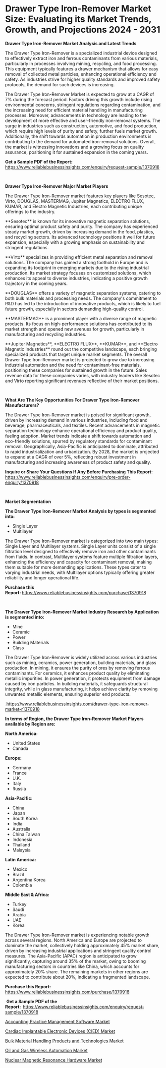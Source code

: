 <p><h1>Drawer Type Iron-Remover Market Size: Evaluating its Market Trends, Growth, and Projections 2024 - 2031</h1></p><p><strong>Drawer Type Iron-Remover Market Analysis and Latest Trends</strong></p>
<p><p>The Drawer Type Iron-Remover is a specialized industrial device designed to effectively extract iron and ferrous contaminants from various materials, particularly in processes involving mining, recycling, and food processing. This equipment typically features a drawer mechanism that allows for easy removal of collected metal particles, enhancing operational efficiency and safety. As industries strive for higher quality standards and improved safety protocols, the demand for such devices is increasing.</p><p>The Drawer Type Iron-Remover Market is expected to grow at a CAGR of 7% during the forecast period. Factors driving this growth include rising environmental concerns, stringent regulations regarding contamination, and the increasing need for efficient material handling in manufacturing processes. Moreover, advancements in technology are leading to the development of more effective and user-friendly iron-removal systems. The surge in industries such as construction, automotive, and food production, which require high levels of purity and safety, further fuels market growth. Additionally, the shift towards automation in production environments is contributing to the demand for automated iron-removal solutions. Overall, the market is witnessing innovations and a growing focus on quality assurance, positioning it for sustained expansion in the coming years.</p></p>
<p><strong>Get a Sample PDF of the Report:&nbsp;</strong> <a href="https://www.reliablebusinessinsights.com/enquiry/request-sample/1370918?utm_campaign=1138&utm_medium=2&utm_source=Github&utm_content=ia&utm_term=06122024&utm_id=drawer-type-iron-remover">https://www.reliablebusinessinsights.com/enquiry/request-sample/1370918</a></p>
<p>&nbsp;</p>
<p><strong>Drawer Type Iron-Remover Major Market Players</strong></p>
<p><p>The Drawer Type Iron-Remover market features key players like Sesotec, Virto, DOUGLAS, MASTERMAG, Jupiter Magnetics, ELECTRO FLUX, KUMAR, and Electro Magnetic Industries, each contributing unique offerings to the industry. </p><p>**Sesotec** is known for its innovative magnetic separation solutions, ensuring optimal product safety and purity. The company has experienced steady market growth, driven by increasing demand in the food, plastics, and recycling sectors. Its advanced technology positions it well for future expansion, especially with a growing emphasis on sustainability and stringent regulations.</p><p>**Virto** specializes in providing efficient metal separation and removal solutions. The company has gained a strong foothold in Europe and is expanding its footprint in emerging markets due to the rising industrial production. Its market strategy focuses on customized solutions, which enhances its appeal to diverse industries, indicating a positive growth trajectory in the coming years.</p><p>**DOUGLAS** offers a variety of magnetic separation systems, catering to both bulk materials and processing needs. The company's commitment to R&D has led to the introduction of innovative products, which is likely to fuel future growth, especially in sectors demanding high-quality control.</p><p>**MASTERMAG** is a prominent player with a diverse range of magnetic products. Its focus on high-performance solutions has contributed to its market strength and opened new avenues for growth, particularly in manufacturing and recycling industries.</p><p>**Jupiter Magnetics**, **ELECTRO FLUX**, **KUMAR**, and **Electro Magnetic Industries** round out the competitive landscape, each bringing specialized products that target unique market segments. The overall Drawer Type Iron-Remover market is projected to grow due to increasing industrial automation and the need for contaminant-free materials, positioning these companies for sustained growth in the future. Sales revenue data for these companies varies, with industry leaders like Sesotec and Virto reporting significant revenues reflective of their market positions.</p></p>
<p>&nbsp;</p>
<p><strong>What Are The Key Opportunities For Drawer Type Iron-Remover Manufacturers?</strong></p>
<p><p>The Drawer Type Iron-Remover market is poised for significant growth, driven by increasing demand in various industries, including food and beverage, pharmaceuticals, and textiles. Recent advancements in magnetic separation technology enhance operational efficiency and product quality, fueling adoption. Market trends indicate a shift towards automation and eco-friendly solutions, spurred by regulatory standards for contaminant removal. Geographically, Asia-Pacific is anticipated to dominate, attributed to rapid industrialization and urbanization. By 2028, the market is projected to expand at a CAGR of over 5%, reflecting robust investment in manufacturing and increasing awareness of product safety and quality.</p></p>
<p><strong>Inquire or Share Your Questions If Any Before Purchasing This Report:</strong> <a href="https://www.reliablebusinessinsights.com/enquiry/pre-order-enquiry/1370918?utm_campaign=1138&utm_medium=2&utm_source=Github&utm_content=ia&utm_term=06122024&utm_id=drawer-type-iron-remover">https://www.reliablebusinessinsights.com/enquiry/pre-order-enquiry/1370918</a></p>
<p>&nbsp;</p>
<p><strong>Market Segmentation</strong></p>
<p><strong>The Drawer Type Iron-Remover Market Analysis by types is segmented into:</strong></p>
<p><ul><li>Single Layer</li><li>Multilayer</li></ul></p>
<p><p>The Drawer Type Iron-Remover market is categorized into two main types: Single Layer and Multilayer systems. Single Layer units consist of a single filtration level designed to effectively remove iron and other contaminants from fluids. In contrast, Multilayer systems feature multiple filtration layers, enhancing the efficiency and capacity for contaminant removal, making them suitable for more demanding applications. These types cater to varying industrial needs, with Multilayer options typically offering greater reliability and longer operational life.</p></p>
<p><strong>Purchase this Report:&nbsp;</strong><a href="https://www.reliablebusinessinsights.com/purchase/1370918?utm_campaign=1138&utm_medium=2&utm_source=Github&utm_content=ia&utm_term=06122024&utm_id=drawer-type-iron-remover">https://www.reliablebusinessinsights.com/purchase/1370918</a></p>
<p>&nbsp;</p>
<p><strong>The Drawer Type Iron-Remover Market Industry Research by Application is segmented into:</strong></p>
<p><ul><li>Mine</li><li>Ceramic</li><li>Power</li><li>Building Materials</li><li>Glass</li></ul></p>
<p><p>The Drawer Type Iron-Remover is widely utilized across various industries such as mining, ceramics, power generation, building materials, and glass production. In mining, it ensures the purity of ores by removing ferrous contaminants. For ceramics, it enhances product quality by eliminating metallic impurities. In power generation, it protects equipment from damage caused by iron particles. In building materials, it safeguards structural integrity, while in glass manufacturing, it helps achieve clarity by removing unwanted metallic elements, ensuring superior end products.</p></p>
<p><a href="https://www.reliablebusinessinsights.com/drawer-type-iron-remover-market-r1370918?utm_campaign=1138&utm_medium=2&utm_source=Github&utm_content=ia&utm_term=06122024&utm_id=drawer-type-iron-remover">&nbsp;https://www.reliablebusinessinsights.com/drawer-type-iron-remover-market-r1370918</a></p>
<p><strong>In terms of Region, the Drawer Type Iron-Remover Market Players available by Region are:</strong></p>
<p>
    <p> <strong> North America: </strong>
        <ul>
            <li>United States</li>
            <li>Canada</li>
        </ul>
        </p> 
    <p> <strong> Europe: </strong>
        <ul>
            <li>Germany</li>
            <li>France</li>
            <li>U.K.</li>
            <li>Italy</li>
            <li>Russia</li>
        </ul>
        </p> 
    <p> <strong> Asia-Pacific: </strong>
        <ul>
            <li>China</li>
            <li>Japan</li>
            <li>South Korea</li>
            <li>India</li>
            <li>Australia</li>
            <li>China Taiwan</li>
            <li>Indonesia</li>
            <li>Thailand</li>
            <li>Malaysia</li>
        </ul>
        </p> 
    <p> <strong> Latin America: </strong>
        <ul>
            <li>Mexico</li>
            <li>Brazil</li>
            <li>Argentina Korea</li>
            <li>Colombia</li>
        </ul>
        </p> 
    <p> <strong> Middle East & Africa: </strong>
        <ul>
            <li>Turkey</li>
            <li>Saudi</li>
            <li>Arabia</li>
            <li>UAE</li>
            <li>Korea</li>
        </ul>
    </p>
    </p>
<p><p>The Drawer Type Iron-Remover market is experiencing notable growth across several regions. North America and Europe are projected to dominate the market, collectively holding approximately 45% market share, driven by increasing industrial applications and stringent quality control measures. The Asia-Pacific (APAC) region is anticipated to grow significantly, capturing around 35% of the market, owing to booming manufacturing sectors in countries like China, which accounts for approximately 20% share. The remaining markets in other regions are expected to contribute about 20%, indicating a fragmented landscape.</p></p>
<p><strong>Purchase this Report: </strong><a href="https://www.reliablebusinessinsights.com/purchase/1370918?utm_campaign=1138&utm_medium=2&utm_source=Github&utm_content=ia&utm_term=06122024&utm_id=drawer-type-iron-remover">https://www.reliablebusinessinsights.com/purchase/1370918</a></p>
<p>&nbsp;<strong>Get a Sample PDF of the Report:&nbsp;&nbsp;</strong><a href="https://www.reliablebusinessinsights.com/enquiry/request-sample/1370918?utm_campaign=1138&utm_medium=2&utm_source=Github&utm_content=ia&utm_term=06122024&utm_id=drawer-type-iron-remover">https://www.reliablebusinessinsights.com/enquiry/request-sample/1370918</a></p>
<p><strong></strong></p>
<p><p><a href="https://www.linkedin.com/pulse/the-hashub-gdiff?utm_campaign=1138&utm_medium=2&utm_source=Github&utm_content=ia&utm_term=06122024&utm_id=drawer-type-iron-remover">Accounting Practice Management Software Market</a></p><p><a href="https://issuu.com/reportprime-2/docs/cardiac-implantable-electronic-devices-cied-market?utm_campaign=1138&utm_medium=2&utm_source=Github&utm_content=ia&utm_term=06122024&utm_id=drawer-type-iron-remover">Cardiac Implantable Electronic Devices (CIED) Market</a></p><p><a href="https://www.linkedin.com/pulse/the-hashub-gdiff?utm_campaign=1138&utm_medium=2&utm_source=Github&utm_content=ia&utm_term=06122024&utm_id=drawer-type-iron-remover">Bulk Material Handling Products and Technologies Market</a></p><p><a href="https://issuu.com/reportprime-2/docs/oil-and-gas-wireless-automation-market-size-2030.p?utm_campaign=1138&utm_medium=2&utm_source=Github&utm_content=ia&utm_term=06122024&utm_id=drawer-type-iron-remover">Oil and Gas Wireless Automation Market</a></p><p><a href="https://github.com/jerhoskinson197676/Market-Research-Report-List-1/blob/main/nuclear-magnetic-resonance-hardware-market.md?utm_campaign=1138&utm_medium=2&utm_source=Github&utm_content=ia&utm_term=06122024&utm_id=drawer-type-iron-remover">Nuclear Magnetic Resonance Hardware Market</a></p></p>